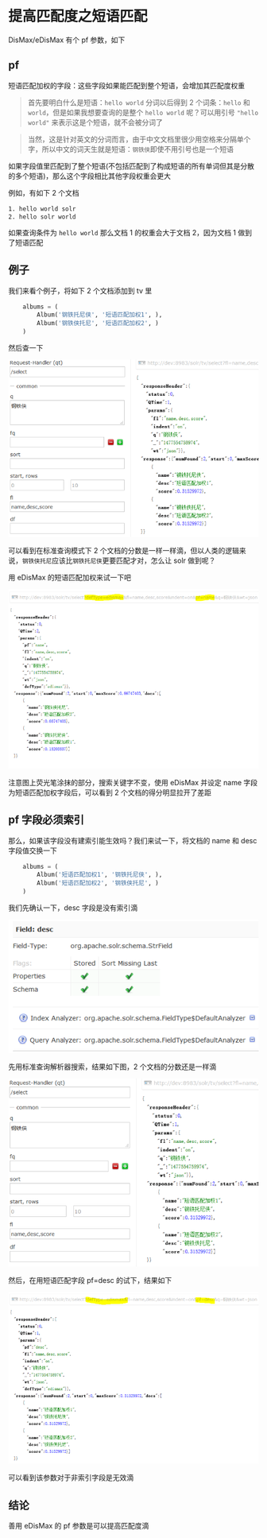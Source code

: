 # 提高匹配度之短语匹配

DisMax/eDisMax 有个 pf 参数，如下

## pf

短语匹配加权的字段：这些字段如果能匹配到整个短语，会增加其匹配度权重

> 首先要明白什么是短语：```hello world``` 分词以后得到 2 个词条：```hello``` 和 ```world```，但是如果我想要查询的是整个 ```hello world``` 呢？可以用引号 ```"hello world"``` 来表示这是个短语，就不会被分词了

> 当然，这是针对英文的分词而言，由于中文文档里很少用空格来分隔单个字，所以中文的词天生就是短语：```钢铁侠```即使不用引号也是一个短语

如果字段值里匹配到了整个短语(不包括匹配到了构成短语的所有单词但其是分散的多个短语)，那么这个字段相比其他字段权重会更大

例如，有如下 2 个文档

```
1. hello world solr
2. hello solr world
```

如果查询条件为 ```hello world``` 那么文档 1 的权重会大于文档 2，因为文档 1 做到了短语匹配

## 例子

我们来看个例子，将如下 2 个文档添加到 tv 里

```python
    albums = (
        Album('钢铁托尼侠', '短语匹配加权1', ),
        Album('钢铁侠托尼', '短语匹配加权2', )
    )
```

然后查一下

![](pf1.PNG)

可以看到在标准查询模式下 2 个文档的分数是一样一样滴，但以人类的逻辑来说，```钢铁侠托尼```应该比```钢铁托尼侠```更要匹配才对，怎么让 solr 做到呢？

用 eDisMax 的短语匹配加权来试一下吧

![](pf2.PNG)

注意图上荧光笔涂抹的部分，搜索关键字不变，使用 eDisMax 并设定 name 字段为短语匹配加权字段后，可以看到 2 个文档的得分明显拉开了差距

## pf 字段必须索引

那么，如果该字段没有建索引能生效吗？我们来试一下，将文档的 name 和 desc 字段值交换一下

```python
    albums = (
        Album('短语匹配加权1', '钢铁托尼侠', ),
        Album('短语匹配加权2', '钢铁侠托尼', )
    )
```

我们先确认一下，desc 字段是没有索引滴

![](pf_desc.PNG)

先用标准查询解析器搜索，结果如下图，2 个文档的分数还是一样滴

![](pf3.PNG)

然后，在用短语匹配字段 pf=desc 的试下，结果如下

![](pf4.PNG)

可以看到该参数对于非索引字段是无效滴

## 结论

善用 eDisMax 的 pf 参数是可以提高匹配度滴